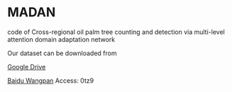 # MADAN
code of Cross-regional oil palm tree counting and detection via multi-level attention domain adaptation network

Our dataset can be downloaded from

[Google Drive](https://drive.google.com/drive/folders/1FKpOVM0PHPULdZ0NSf-MOOf2mZlgrUQ-?usp=sharing)

[Baidu Wangpan](https://pan.baidu.com/s/1LvrzYtcaWLMRMCHN8Bfzqg)  Access: 0tz9
